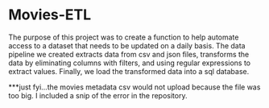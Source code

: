 # Movies-ETL

The purpose of this project was to create a function to help automate access to a dataset that needs to be updated on a daily basis. The data pipeline we created extracts data from csv and json files, transforms the data by eliminating columns with filters, and using regular expressions to extract values. Finally, we load the transformed data into a sql database.


***just fyi...the movies metadata csv would not upload because the file was too big.  I included a snip of the error in the repository.
